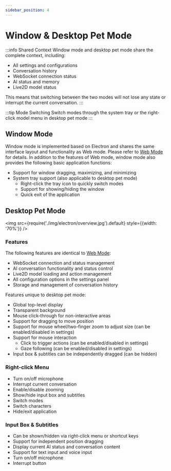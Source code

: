 ```yaml
---
sidebar_position: 4
---
```


# Window & Desktop Pet Mode

:::info Shared Context
Window mode and desktop pet mode share the complete context, including:
- All settings and configurations
- Conversation history
- WebSocket connection status
- AI status and memory
- Live2D model status

This means that switching between the two modes will not lose any state or interrupt the current conversation.
:::

:::tip Mode Switching
Switch modes through the system tray or the right-click model menu in desktop pet mode
:::

## Window Mode
Window mode is implemented based on Electron and shares the same interface layout and functionality as Web mode. Please refer to [Web Mode](web.md) for details. In addition to the features of Web mode, window mode also provides the following basic application functions:

- Support for window dragging, maximizing, and minimizing
- System tray support (also applicable to desktop pet mode)
  - Right-click the tray icon to quickly switch modes
  - Support for showing/hiding the window
  - Quick exit of the application

## Desktop Pet Mode

<img src={require('./img/electron/overview.jpg').default} style={{width: '70%'}} />

### Features
The following features are identical to [Web Mode](web.md):
- WebSocket connection and status management
- AI conversation functionality and status control
- Live2D model loading and action management
- All configuration options in the settings panel
- Storage and management of conversation history

Features unique to desktop pet mode:
- Global top-level display
- Transparent background
- Mouse click-through for non-interactive areas
- Support for dragging to move position
- Support for mouse wheel/two-finger zoom to adjust size (can be enabled/disabled in settings)
- Support for mouse interaction
  - Click to trigger actions (can be enabled/disabled in settings)
  - Gaze following (can be enabled/disabled in settings)
- Input box & subtitles can be independently dragged (can be hidden)

### Right-click Menu
- Turn on/off microphone
- Interrupt current conversation
- Enable/disable zooming
- Show/hide input box and subtitles
- Switch modes
- Switch characters
- Hide/exit application

### Input Box & Subtitles
- Can be shown/hidden via right-click menu or shortcut keys
- Support for independent position dragging
- Display current AI status and conversation content
- Support for text input and voice input
- Turn on/off microphone
- Interrupt button
